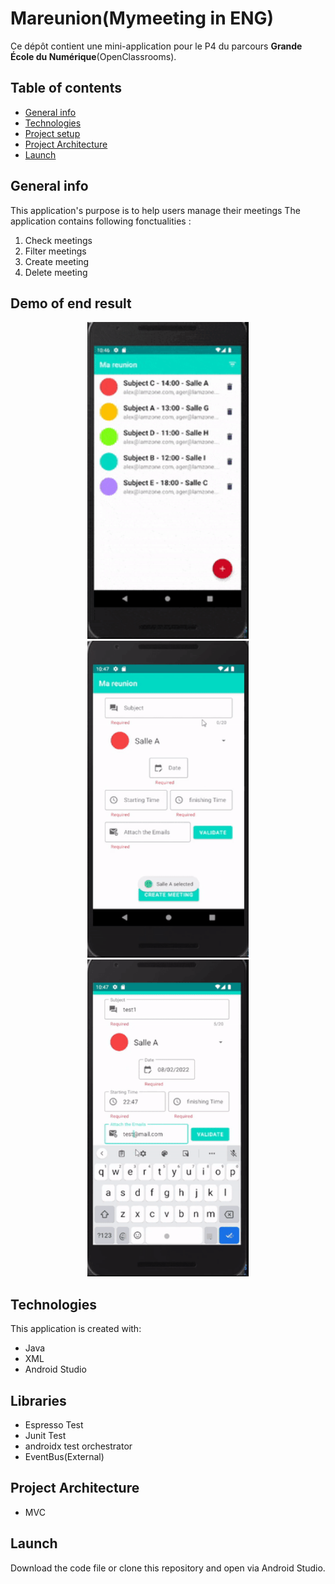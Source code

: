 # Mareunion(Mymeeting in ENG)

Ce dépôt contient une mini-application pour le P4 du parcours **Grande École du Numérique**(OpenClassrooms).

## Table of contents
* [General info](#general-info)
* [Technologies](#Technologies)
* [Project setup](#Project-setup)
* [Project Architecture](#Project-Architecture)
* [Launch](#Launch)

## General info
This application's purpose is to help users manage their meetings
The application contains following fonctualities : 
1. Check meetings
2. Filter meetings 
3. Create meeting
4. Delete meeting

## Demo of end result
<p align="center">
   <img src = "Images/mareunion_mainActivity.gif" width = "258" height = "507"/>
   <img src = "Images/mareunion_CreateAcitivty1.gif" width = "258" height = "507"/>
   <img src = "Images/mareunion_CreateActivity2.gif" width = "258" height = "507"/>
</p>

## Technologies
This application is created with:
* Java
* XML
* Android Studio

## Libraries
* Espresso Test
* Junit Test
* androidx test orchestrator
* EventBus(External) 

## Project Architecture
* MVC

## Launch
Download the code file or clone this repository and open via Android Studio.

